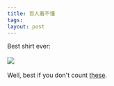```yaml
---
title: 百人看不懂
tags: 
layout: post
---
```

Best shirt ever:<br /><br /><a href="http://www.post-jdm.com/Contact.html"><img src="http://www.post-jdm.com/bairen.jpg"></a><br /><br />Well, best if you don't count <a href="http://www.cafepress.com/pdpwushu">these</a>.
